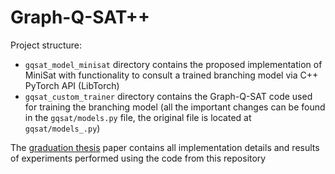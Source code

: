# Graph-Q-SAT++

Project structure:
- `gqsat_model_minisat` directory contains the proposed implementation of MiniSat with functionality to consult a trained branching model via C++ PyTorch API (LibTorch)
- `gqsat_custom_trainer` directory contains the Graph-Q-SAT code used for training the branching model (all the important changes can be found in the `gqsat/models.py` file, the original file is located at `gqsat/models_.py`)

The [graduation thesis](https://dspace.spbu.ru/bitstream/11701/42140/2/Angeni_Graduation_Project.pdf) paper contains all implementation details and results of experiments performed using the code from this repository

